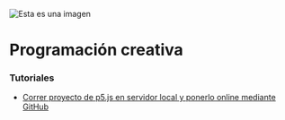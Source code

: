 ![Esta es una imagen](https://github.com/jaimander/nd-programacioncreativa/blob/main/docs/portada-gh-code-02.jpg)
# Programación creativa 

### Tutoriales
- [Correr proyecto de p5.js en servidor local y ponerlo online mediante GitHub](https://github.com/jaimander/nd-programacioncreativa/wiki/p5.js-en-servidor-local-y-ponerlo-en-l%C3%ADnea-usando-GitHub)

